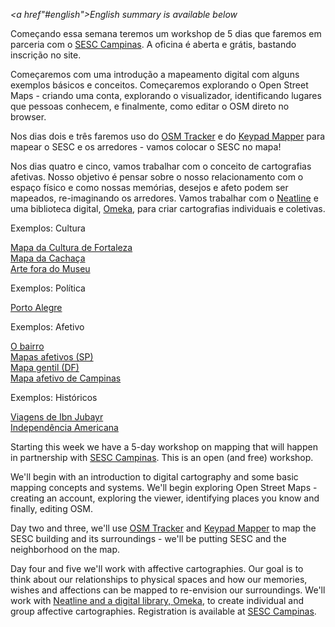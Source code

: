 <i><a href"#english">English summary is available below</a></i><br>
<p>Começando essa semana teremos um workshop de 5 dias que faremos em parceria com o <a href="http://www.sescsp.org.br/unidades/16_CAMPINAS">SESC Campinas</a>. A oficina é aberta e grátis, bastando inscrição no site.</p>
<p>Começaremos com uma introdução a mapeamento digital com alguns exemplos básicos e conceitos. Começaremos explorando o Open Street Maps - criando uma conta, explorando o visualizador, identificando lugares que pessoas conhecem, e finalmente, como editar o OSM direto no browser.</p>
<p>Nos dias dois e três faremos uso do <a href="http://wiki.openstreetmap.org/wiki/OSMtracker_%28Android%29">OSM Tracker</a> e do <a href="https://play.google.com/store/apps/details?id=de.enaikoon.android.keypadmapper3">Keypad Mapper</a> para mapear o SESC e os arredores - vamos colocar o SESC no mapa!</p>
<p>Nos dias quatro e cinco, vamos trabalhar com o conceito de cartografias afetivas. Nosso objetivo é pensar sobre o nosso relacionamento com o espaço físico e como nossas memórias, desejos e afeto podem ser mapeados, re-imaginando os arredores. Vamos trabalhar com o <a href="http://neatline.org/">Neatline</a> e uma biblioteca digital, <a href="http://omeka.org/">Omeka</a>, para criar cartografias individuais e coletivas.</p>

<p>Exemplos: Cultura</p>
<a href="http://mapeamentofortaleza.org.br">Mapa da Cultura de Fortaleza</a><br>
<a href="http://www.mapadacachaca.com.br/">Mapa da Cachaça</a><br>
<a href="http://www.arteforadomuseu.com.br">Arte fora do Museu</a>

<p>Exemplos: Política</p>
<a href="http://portoalegre.cc">Porto Alegre</a>

<p>Exemplos: Afetivo</p>
<a href="http://fronteirasimaginarias.org/node/88">O bairro</a><br>
<a href="http://www.mapasafetivos.com.br/">Mapas afetivos (SP)</a><br>
<a href="http://mapagentil.com.br/o-mapa/">Mapa gentil (DF)</a><br>
<a href="http://www.mapme.com/affective-campinas">Mapa afetivo de Campinas</a>

<p>Exemplos: Históricos</p>
<a href="http://ibnjubayr.lib.virginia.edu/neatline-exhibits/show/the-travels-of-ibn-jubayr/fullscreen">Viagens de Ibn Jubayr</a><br>
<a href="http://neatline.dclure.org/neatline/show/declaration-of-independence">Independência Americana</a>

<p id="english">Starting this week we have a 5-day workshop on mapping that will happen in partnership with <a href="http://www.sescsp.org.br/unidades/16_CAMPINAS">SESC Campinas</a>. This is an open (and free) workshop.</p>
<p>We'll begin with an introduction to digital cartography and some basic mapping concepts and systems. We'll begin exploring Open Street Maps - creating an account, exploring the viewer, identifying places you know and finally, editing OSM.</p>
<p>Day two and three, we'll use <a href="http://wiki.openstreetmap.org/wiki/OSMtracker_%28Android%29">OSM Tracker</a> and <a href="https://play.google.com/store/apps/details?id=de.enaikoon.android.keypadmapper3">Keypad Mapper</a> to map the SESC building and its surroundings - we'll be putting SESC and the neighborhood on the map.</p>
<p>Day four and five we'll work with affective cartographies. Our goal is to think about our relationships to physical spaces and how our memories, wishes and affections can be mapped to re-envision our surroundings. We'll work with <a href="http://neatline.org/">Neatline and a digital library, <a href="http://omeka.org/">Omeka</a>, to create individual and group affective cartographies. Registration is available at <a href="http://www.sescsp.org.br/unidades/16_CAMPINAS">SESC Campinas</a>.
